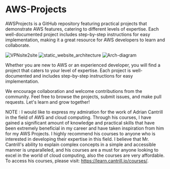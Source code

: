 # AWS-Projects


AWSProjects is a GitHub repository featuring practical projects that demonstrate AWS features, catering to different levels of expertise. Each well-documented project includes step-by-step instructions for easy implementation, making it a great resource for AWS developers to learn and collaborate.



![VPNsite2site](https://user-images.githubusercontent.com/128338058/235254647-cf6776ae-a895-409c-bd7d-617638437e4a.png)
![static_website_architecture](https://user-images.githubusercontent.com/128338058/227731693-ce47e727-647f-417a-97c4-8396213657e8.png)
![Arch-diagram](https://user-images.githubusercontent.com/128338058/227731822-7e7c03de-a3dd-4fe3-87cc-214beb9a2ceb.jpg)


Whether you are new to AWS or an experienced developer, you will find a project that caters to your level of expertise. 
Each project is well-documented and includes step-by-step instructions for easy implementation. 

We encourage collaboration and welcome contributions from the community. Feel free to browse the projects, submit issues, and make pull requests. Let's learn and grow together!


NOTE : I would like to express my admiration for the work of Adrian Cantrill in the field of AWS and cloud computing. Through his courses, I have gained a significant amount of knowledge and practical skills that have been extremely beneficial in my career and have taken inspiration from him for my AWS Projects. I highly recommend his courses to anyone who is interested in developing their expertise in this field. I believe that Mr. Cantrill's ability to explain complex concepts in a simple and accessible manner is unparalleled, and his courses are a must for anyone looking to excel in the world of cloud computing, also the courses are very affordable. To access his courses, please visit: https://learn.cantrill.io/courses/.



